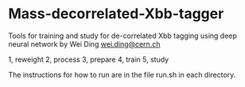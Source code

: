 # Mass-decorrelated-Xbb-tagger
Tools for training and study for de-correlated Xbb tagging using deep neural network
by Wei Ding 
wei.ding@cern.ch

1, reweight
2, process
3, prepare
4, train
5, study

The instructions for how to run are in the file run.sh in each directory.

